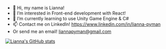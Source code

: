 - 👋 Hi, my name is Lianna!
- 👀 I’m interested in Front-end development with React!
- 🌱 I’m currently learning to use Unity Game Engine & C#
- 📫 Contact me on LinkedIn!
https://www.linkedin.com/in/lianna-pyman
- Or send me an email! liannapyman@gmail.com

[![Lianna's GitHub stats](https://github-readme-stats.vercel.app/api?username=liii-p)](https://github.com/anuraghazra/github-readme-stats)

